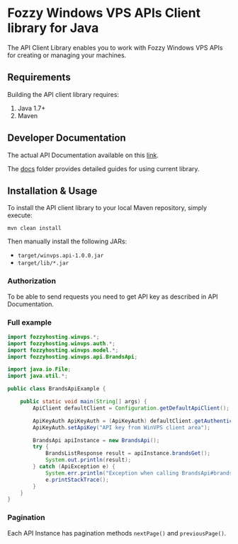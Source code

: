# Fozzy Windows VPS APIs Client library for Java

The API Client Library enables you to work with Fozzy Windows VPS APIs for creating or managing your machines.

## Requirements

Building the API client library requires:
1. Java 1.7+
2. Maven

## Developer Documentation

The actual API Documentation available on this [link](https://winvps.fozzy.com/api/v2_docs).

The [docs](docs) folder provides detailed guides for using current library.

## Installation & Usage

To install the API client library to your local Maven repository, simply execute:

```shell
mvn clean install
```
Then manually install the following JARs:

* `target/winvps.api-1.0.0.jar`
* `target/lib/*.jar`

### Authorization

To be able to send requests you need to get API key as described in API Documentation.


### Full example

```java
import fozzyhosting.winvps.*;
import fozzyhosting.winvps.auth.*;
import fozzyhosting.winvps.model.*;
import fozzyhosting.winvps.api.BrandsApi;

import java.io.File;
import java.util.*;

public class BrandsApiExample {

    public static void main(String[] args) {
        ApiClient defaultClient = Configuration.getDefaultApiClient();

        ApiKeyAuth ApiKeyAuth = (ApiKeyAuth) defaultClient.getAuthentication("ApiKeyAuth");
        ApiKeyAuth.setApiKey("API key from WinVPS client area");

        BrandsApi apiInstance = new BrandsApi();
        try {
            BrandsListResponse result = apiInstance.brandsGet();
            System.out.println(result);
        } catch (ApiException e) {
            System.err.println("Exception when calling BrandsApi#brandsGet");
            e.printStackTrace();
        }
    }
}
```

### Pagination

Each API Instance has pagination methods `nextPage()` and `previousPage()`.

